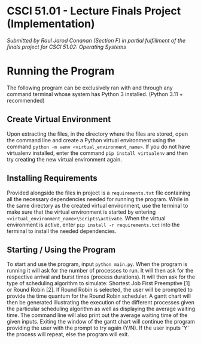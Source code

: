 # CSCI 51.01 - Lecture Finals Project (Implementation)

_Submitted by Raul Jarod Conanan (Section F) in partial fulfillment of the finals project for CSCI 51.02: Operating
Systems_

# Running the Program

The following program can be exclusively ran with and through any command terminal whose system has
Python 3 installed. (Python 3.11 + recommended)

## Create Virtual Environment

Upon extracting the files, in the directory where the files are stored, open the command line and create a Python
virtual environment using the command `python -m venv <virtual_environment_name>`. If you do not have virtualenv 
installed, enter the command `pip install virtualenv` and then try creating the new virtual environment again.

## Installing Requirements

Provided alongside the files in project is a `requirements.txt` file containing all the necessary dependencies needed
for running the program. While in the same directory as the created virtual environment, use the terminal to make sure 
that the virtual environment is started by entering `<virtual_environment_name>\Scripts\activate`. When the virtual 
environment is active, enter `pip install -r requirements.txt` into the terminal to install the needed dependencies.

## Starting / Using the Program

To start and use the program, input `python main.py`. When the program is running it will ask for the number
of processes to run. It will then ask for the respective arrival and burst times (process durations). It will then
ask for the type of scheduling algorithm to simulate: Shortest Job First Preemptive [1] or Round Robin [2]. If 
Round Robin is selected, the user will be prompted to provide the time quantum for the Round Robin scheduler. A 
gantt chart will then be generated illustrating the execution of the different processes given the particular 
scheduling algorithm as well as displaying the average waiting time. The command line will also print out the average
waiting time of the given inputs. Exiting the window of the gantt chart will continue the program providing the user
with the prompt to try again (Y/N). If the user inputs 'Y' the process will repeat, else the program will exit.
